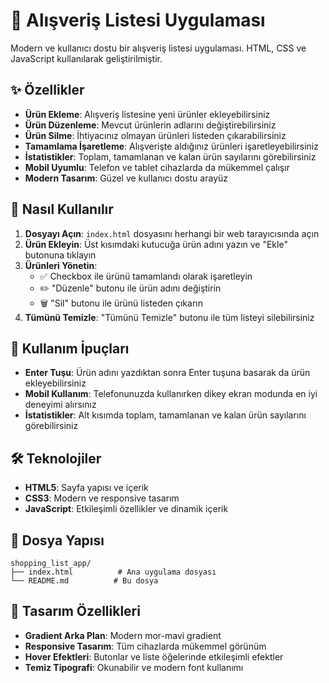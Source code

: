 # 🛒 Alışveriş Listesi Uygulaması

Modern ve kullanıcı dostu bir alışveriş listesi uygulaması. HTML, CSS ve JavaScript kullanılarak geliştirilmiştir.

## ✨ Özellikler

- **Ürün Ekleme**: Alışveriş listesine yeni ürünler ekleyebilirsiniz
- **Ürün Düzenleme**: Mevcut ürünlerin adlarını değiştirebilirsiniz
- **Ürün Silme**: İhtiyacınız olmayan ürünleri listeden çıkarabilirsiniz
- **Tamamlama İşaretleme**: Alışverişte aldığınız ürünleri işaretleyebilirsiniz
- **İstatistikler**: Toplam, tamamlanan ve kalan ürün sayılarını görebilirsiniz
- **Mobil Uyumlu**: Telefon ve tablet cihazlarda da mükemmel çalışır
- **Modern Tasarım**: Güzel ve kullanıcı dostu arayüz

## 🚀 Nasıl Kullanılır

1. **Dosyayı Açın**: `index.html` dosyasını herhangi bir web tarayıcısında açın
2. **Ürün Ekleyin**: Üst kısımdaki kutucuğa ürün adını yazın ve "Ekle" butonuna tıklayın
3. **Ürünleri Yönetin**: 
   - ✅ Checkbox ile ürünü tamamlandı olarak işaretleyin
   - ✏️ "Düzenle" butonu ile ürün adını değiştirin
   - 🗑️ "Sil" butonu ile ürünü listeden çıkarın
4. **Tümünü Temizle**: "Tümünü Temizle" butonu ile tüm listeyi silebilirsiniz

## 📱 Kullanım İpuçları

- **Enter Tuşu**: Ürün adını yazdıktan sonra Enter tuşuna basarak da ürün ekleyebilirsiniz
- **Mobil Kullanım**: Telefonunuzda kullanırken dikey ekran modunda en iyi deneyimi alırsınız
- **İstatistikler**: Alt kısımda toplam, tamamlanan ve kalan ürün sayılarını görebilirsiniz

## 🛠️ Teknolojiler

- **HTML5**: Sayfa yapısı ve içerik
- **CSS3**: Modern ve responsive tasarım
- **JavaScript**: Etkileşimli özellikler ve dinamik içerik

## 📁 Dosya Yapısı

```
shopping_list_app/
├── index.html          # Ana uygulama dosyası
└── README.md          # Bu dosya
```

## 🎨 Tasarım Özellikleri

- **Gradient Arka Plan**: Modern mor-mavi gradient
- **Responsive Tasarım**: Tüm cihazlarda mükemmel görünüm
- **Hover Efektleri**: Butonlar ve liste öğelerinde etkileşimli efektler
- **Temiz Tipografi**: Okunabilir ve modern font kullanımı





